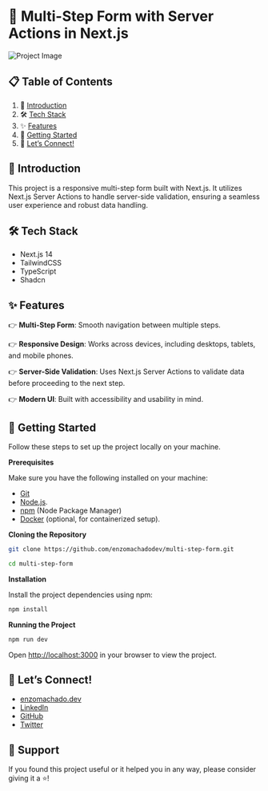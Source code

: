 # **🌟 Multi-Step Form with Server Actions in Next.js**

![Project Image](https://github.com/enzomachadodev/multi-step-form/blob/main/public/preview.png)

## 📋 <a name="table">Table of Contents</a>

1. 🤖 [Introduction](#introduction)
2. 🛠️ [Tech Stack](#tech-stack)
3. ✨ [Features](#features)
4. 🚀 [Getting Started](#getting-started)
5. 👋 [Let’s Connect!](#lets-connect)

## <a name="introduction">🤖 Introduction</a>

This project is a responsive multi-step form built with Next.js. It utilizes Next.js Server Actions to handle server-side validation, ensuring a seamless user experience and robust data handling.

## <a name="tech-stack">🛠 Tech Stack</a>

- Next.js 14
- TailwindCSS
- TypeScript
- Shadcn

## <a name="features">✨ Features</a>

👉 **Multi-Step Form**: Smooth navigation between multiple steps.

👉 **Responsive Design**: Works across devices, including desktops, tablets, and mobile phones.

👉 **Server-Side Validation**: Uses Next.js Server Actions to validate data before proceeding to the next step.

👉 **Modern UI**: Built with accessibility and usability in mind.

## <a name="quick-start">🚀 Getting Started</a>

Follow these steps to set up the project locally on your machine.

**Prerequisites**

Make sure you have the following installed on your machine:

- [Git](https://git-scm.com/)
- [Node.js](https://nodejs.org/).
- [npm](https://www.npmjs.com/) (Node Package Manager)
- [Docker](https://www.docker.com/) (optional, for containerized setup).

**Cloning the Repository**

```bash
git clone https://github.com/enzomachadodev/multi-step-form.git

cd multi-step-form
```

**Installation**

Install the project dependencies using npm:

```bash
npm install
```

**Running the Project**

```bash
npm run dev
```

Open [http://localhost:3000](http://localhost:3000) in your browser to view the project.

## <a name="lets-connect">👋 Let’s Connect!</a>

- [enzomachado.dev](https://enzomachado.dev)
- [LinkedIn](https://linkedin.com/in/enzomachadodev)
- [GitHub](https://github.com/enzomachadodev)
- [Twitter](https://x.com/enzofmachado)

## <a name="support">🤝 Support</a>

If you found this project useful or it helped you in any way, please consider giving it a ⭐!